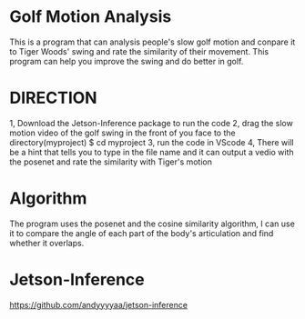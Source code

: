 # Golf Motion Analysis
This is a program that can analysis people's slow golf motion and conpare it to Tiger Woods' swing and rate the similarity of their movement. This program can help you improve the swing and do better in golf.
# DIRECTION 
1, Download the Jetson-Inference package to run the code
2, drag the slow motion video of the golf swing in the front of you face to the directory(myproject)
$ cd myproject 
3, run the code in VScode
4, There will be a hint that tells you to type in the file name and it can output a vedio with the posenet and rate the similarity with Tiger's motion
# Algorithm
The program uses the posenet and the cosine similarity algorithm, I can use it to compare the angle of each part of the body's articulation and find whether it overlaps.
# Jetson-Inference
https://github.com/andyyyyaa/jetson-inference

